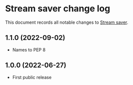 # Stream saver change log

This document records all notable changes to
[Stream saver](https://github.com/Genzo4/stream_saver).

## 1.1.0 (2022-09-02)

- Names to PEP 8

## 1.0.0 (2022-06-27)

- First public release
